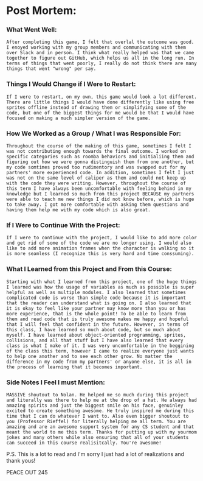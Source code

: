 # Post Mortem:


### What Went Well:

    After completing this game, I felt that overlal the outcome was good. I enoyed working with my group members and communicating with them over Slack and in person. I think what really helped was that we came together to figure out GitHub, which helps us all in the long run. In terms of things that went poorly, I really do not think there are many things that went "wrong" per say.

### Things I Would Change if I Were to Restart:

    If I were to restart, on my own, this game would look a lot different. There are little things I would have done differently like using free sprites offline instead of drawing them or simplifying some of the code, but one of the biggest things for me would be that I would have focused on making a much simpler version of the game.

### How We Worked as a Group / What I was Responsible For:

    Throughout the course of the making of this game, sometimes I felt I was not contributing enough towards the final outcome. I worked on specific categories such as roomba behaviors and initialiing them and figuring out how we were gonna distinguish them from one another, but my code somtimes proved too rudimentory and was swapped out for my partners' more experienced code. In addition, sometimes I felt I just was not on the same level of caliper as them and could not keep up with the code they were writing. However, throughout the course of this term I have always been uncomfortable with feeling behind in my knowledge but I learned so much from this project BECAUSE my partners were able to teach me new things I did not know before, which is huge to take away. I got more comfortable with asking them questions and having them help me with my code which is also great.

### If I Were to Continue With the Project:

    If I were to continue with the project, I would like to add more color and get rid of some of the code we are no longer using. I would also like to add more animation frames when the character is walking so it is more seamless (I recognize this is very hard and time conssuming).

### What I Learned from this Project and From this Course:

    Starting with what I learned from this project, one of the huge things I learned was how the usage of variables as much as possible is super helpful as well as multiple modules. I also learned that sometimes complicated code is worse than simple code because it is important that the reader can understand what is going on. I also learned that it is okay to feel like your partner may know more than you or has more experience, that is the whole point! To be able to learn from them and read code that is truly awesome makes me happy and hopeful that I will feel that confident in the future. However, in terms of this class, I have learned so much about code, but so much about myself. I have learned about object-oriented programming, sprites, collisions, and all that stuff but I have also learned that every class is what I make of it. I was very uncomfortable in the beggining of the class this term, however I came to realize everyone just wants to help one another and to see each other grow. No matter the difference in my code from my partners' or anyone else, it is all in the process of learning that it becomes important.

### Side Notes I Feel I must Mention:

    MASSIVE shoutout to Nolan. He helped me so much during this project and literally was there to help me at the drop of a hat. He always had amazing spirits and just the biggest smile on his face, genuinley excited to create something awesome. He truly inspired me during this time that I can do whatever I want to. Also even bigger shoutout to you (Professor Rieffel) for literally helping me all term. You are amazing and are an awesome support system for any CS student and that meant the world to me this term. Thanks for putting up with my yourmom jokes and many others while also ensuring that all of your students can succeed in this course realisitcally. You're awesome!

P.S. This is a lot to read and I'm sorry I just had a lot of realizations and thank yous!

PEACE OUT 245
